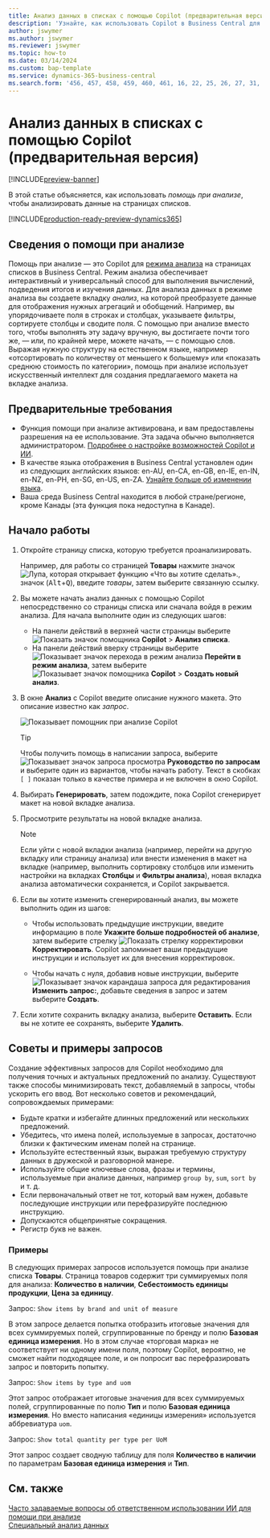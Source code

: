 ```yaml
---
title: Анализ данных в списках с помощью Copilot (предварительная версия)
description: 'Узнайте, как использовать Copilot в Business Central для анализа данных.'
author: jswymer
ms.author: jswymer
ms.reviewer: jswymer
ms.topic: how-to
ms.date: 03/14/2024
ms.custom: bap-template
ms.service: dynamics-365-business-central
ms.search.form: '456, 457, 458, 459, 460, 461, 16, 22, 25, 26, 27, 31, 143, 144, 9300, 9301, 9303, 9304, 9305, 9306, 9307, 9309, 9310, 9311'
---
```

# Анализ данных в списках с помощью Copilot (предварительная версия)

[!INCLUDE[preview-banner](includes/preview-banner.md)]

В этой статье объясняется, как использовать *помощь при анализе*, чтобы анализировать данные на страницах списков.

[!INCLUDE[production-ready-preview-dynamics365](includes/production-ready-preview-dynamics365.md)]

## Сведения о помощи при анализе

Помощь при анализе — это Copilot для [режима анализа](analysis-mode.md) на страницах списков в Business Central. Режим анализа обеспечивает интерактивный и универсальный способ для выполнения вычислений, подведения итогов и изучения данных. Для анализа данных в режиме анализа вы создаете вкладку *анализ*, на которой преобразуете данные для отображения нужных агрегаций и обобщений. Например, вы упорядочиваете поля в строках и столбцах, указываете фильтры, сортируете столбцы и сводите поля. С помощью при анализе вместо того, чтобы выполнять эту задачу вручную, вы достигаете почти того же, &mdash; или, по крайней мере, можете начать, &mdash; с помощью слов. Выражая нужную структуру на естественном языке, например «отсортировать по количеству от меньшего к большему» или «показать среднюю стоимость по категории», помощь при анализе использует искусственный интеллект для создания предлагаемого макета на вкладке анализа.


<!-- 

 However, the data analysis mode requires some understanding of how to structure fields to meet the desired aggregations and summarizations. It requires you to move fields around to the appropriate areas within analysis mode pane which data rows and columns to display, specify filters, sorting, grouping, pivoting and totals. Analysis assist minimizes these requirments by enabling you to express the desired layout in words. , like "group which data rows and columns to display, specify filters, sorting, grouping, pivoting and totals
--> 
## Предварительные требования

- Функция помощи при анализе активирована, и вам предоставлены разрешения на ее использование. Эта задача обычно выполняется администратором. [Подробнее о настройке возможностей Copilot и ИИ](enable-ai.md).
- В качестве языка отображения в Business Central установлен один из следующих английских языков: en-AU, en-CA, en-GB, en-IE, en-IN, en-NZ, en-PH, en-SG, en-US, en-ZA. [Узнайте больше об изменении языка](ui-change-basic-settings.md#language).
- Ваша среда Business Central находится в любой стране/регионе, кроме Канады (эта функция пока недоступна в Канаде).

<!--
> [!NOTE]
> You may notice some list pages that don't include the **Analyze** switch for changing to the analysis mode. The reason is that developers can disable analysis mode on specific pages by using the [AnalysisModeEnabled property](/dynamics365/business-central/dev-itpro/developer/properties/devenv-analysismodeenabled-property) in AL.-->

## Начало работы

1. Откройте страницу списка, которую требуется проанализировать.

   Например, для работы со страницей **Товары** нажмите значок ![Лупа, которая открывает функцию «Что вы хотите сделать».](media/ui-search/search_small.png), значок (<kbd>Alt</kbd>+<kbd>Q</kbd>), введите *товары*, затем выберите связанную ссылку.

1. Вы можете начать анализ данных с помощью Copilot непосредственно со страницы списка или сначала войдя в режим анализа. Для начала выполните один из следующих шагов:

    - На панели действий в верхней части страницы выберите ![Показать значок помощника](media/copilot-icon.png) **Copilot** > **Анализ списка**.
    - На панели действий вверху страницы выберите ![Показывает значок перехода в режим анализа](media/analysis-mode-icon.png) **Перейти в режим анализа**, затем выберите ![Показывает значок помощника](media/copilot-icon.png) **Copilot** > **Создать новый анализ**.

1. В окне **Анализ** с Copilot введите описание нужного макета. Это описание известно как *запрос*.

    ![Показывает помощник при анализе Copilot](media/analysis-assist.png)

    > [!TIP]
    > Чтобы получить помощь в написании запроса, выберите ![Показывает значок запроса просмотра](media/prompt-guide-icon.png) **Руководство по запросам** и выберите один из вариантов, чтобы начать работу. Текст в скобках `[ ]` показан только в качестве примера и не включен в окно Copilot.

1. Выбирать **Генерировать**, затем подождите, пока Copilot сгенерирует макет на новой вкладке анализа.
1. Просмотрите результаты на новой вкладке анализа.

   > [!NOTE]
   > Если уйти с новой вкладки анализа (например, перейти на другую вкладку или страницу анализа) или внести изменения в макет на вкладке (например, выполнить сортировку столбцов или изменить настройки на вкладках **Столбцы** и **Фильтры анализа**), новая вкладка анализа автоматически сохраняется, и Copilot закрывается.

1. Если вы хотите изменить сгенерированный анализ, вы можете выполнить один из шагов:

   - Чтобы использовать предыдущие инструкции, введите информацию в поле **Укажите больше подробностей об анализе**, затем выберите стрелку ![Показать стрелку корректировки](media/analysis-assist-adjust-button.png) **Корректировать**. Copilot запоминает ваши предыдущие инструкции и использует их для внесения корректировок.

   - Чтобы начать с нуля, добавив новые инструкции, выберите ![Показывает значок карандаша запроса для редактирования](media/edit-pencil.png) **Изменить запрос:**, добавьте сведения в запрос и затем выберите **Создать**.

1. Если хотите сохранить вкладку анализа, выберите **Оставить**. Если вы не хотите ее сохранять, выберите **Удалить**.

## Советы и примеры запросов

Создание эффективных запросов для Copilot необходимо для получения точных и актуальных предложений по анализу. Существуют также способы минимизировать текст, добавляемый в запросы, чтобы ускорить его ввод. Вот несколько советов и рекомендаций, сопровождаемых примерами:

- Будьте кратки и избегайте длинных предложений или нескольких предложений.
- Убедитесь, что имена полей, используемые в запросах, достаточно близки к фактическим именам полей на странице.
- Используйте естественный язык, выражая требуемую структуру данных в дружеской и разговорной манере.
- Используйте общие ключевые слова, фразы и термины, используемые при анализе данных, например `group by`, `sum`, `sort by` и т. д.
- Если первоначальный ответ не тот, который вам нужен, добавьте последующие инструкции или перефразируйте последнюю инструкцию.
- Допускаются общепринятые сокращения.
- Регистр букв не важен.

### Примеры

В следующих примерах запросов используется помощь при анализе списка **Товары**. Страница товаров содержит три суммируемых поля для анализа: **Количество в наличии**, **Себестоимость единицы продукции**, **Цена за единицу**.

Запрос: `Show items by brand and unit of measure`

В этом запросе делается попытка отобразить итоговые значения для всех суммируемых полей, сгруппированные по бренду и полю **Базовая единица измерения**. Но в этом случае «торговая марка» не соответствует ни одному имени поля, поэтому Copilot, вероятно, не сможет найти подходящее поле, и он попросит вас перефразировать запрос и повторить попытку.

Запрос: `Show items by type and uom`

Этот запрос отображает итоговые значения для всех суммируемых полей, сгруппированные по полю **Тип** и полю **Базовая единица измерения**. Но вместо написания «единицы измерения» используется аббревиатура `uom`.

Запрос: `Show total quantity per type per UoM`

Этот запрос создает сводную таблицу для поля **Количество в наличии** по параметрам **Базовая единица измерения** и **Тип**.

## См. также

[Часто задаваемые вопросы об ответственном использовании ИИ для помощи при анализе](faqs-analysis-assist.md)  
[Специальный анализ данных](reports-adhoc-analysis.md)  
